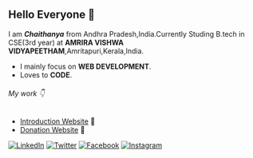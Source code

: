 ## Hello Everyone 👋
I am ***Chaithanya*** from Andhra Pradesh,India.Currently Studing B.tech in CSE(3rd year) at **AMRIRA VISHWA VIDYAPEETHAM**,Amritapuri,Kerala,India.

* I mainly focus on **WEB DEVELOPMENT**.
* Loves to **CODE**.

###### My work :point_down:

* [Introduction Website](https://chaithanyareddy123.github.io/Intro/) :sparkling_heart:
* [Donation Website](https://4-the-children.000webhostapp.com/) :pray:


 [![LinkedIn](https://www.iconfinder.com/data/icons/social-media-circle-7/512/Circled_Linkedin_svg-32.png)](https://www.linkedin.com/in/chaithanya-n-b86764191/)
 [![Twitter](https://www.iconfinder.com/data/icons/social-media-circle-7/512/Circled_Twitter_svg-32.png)](https://twitter.com/nchAAithu7)
 [![Facebook](https://www.iconfinder.com/data/icons/social-media-circle-7/512/Circled_Facebook_svg-32.png)](https://www.facebook.com/ChAAithu/)
 [![Instagram](https://www.iconfinder.com/data/icons/social-media-circle-7/512/Circled_Instagram_svg-32.png)](https://www.instagram.com/chaithu_reddy_07/?hl=en)




<!--
**ChaithanyaReddy123/ChaithanyaReddy123** is a ✨ _special_ ✨ repository because its `README.md` (this file) appears on your GitHub profile.

Here are some ideas to get you started:

- 🔭 I’m currently working on ...
- 🌱 I’m currently learning ...
- 👯 I’m looking to collaborate on ...
- 🤔 I’m looking for help with ...
- 💬 Ask me about ...
- 📫 How to reach me: ...
- 😄 Pronouns: ...
- ⚡ Fun fact: ...
-->
